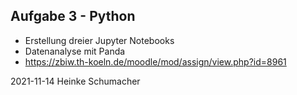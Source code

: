 ## Aufgabe 3 - Python

- Erstellung dreier Jupyter Notebooks
- Datenanalyse mit Panda
- https://zbiw.th-koeln.de/moodle/mod/assign/view.php?id=8961

2021-11-14 Heinke Schumacher
